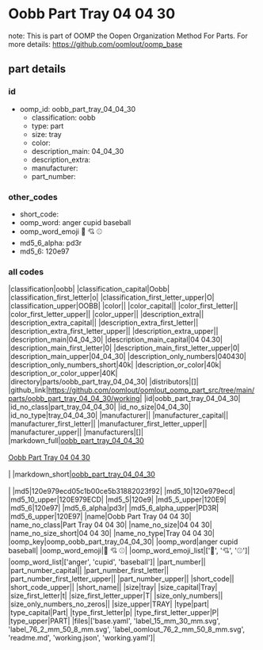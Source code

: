 # Oobb Part Tray 04 04 30  

note: This is part of OOMP the Oopen Organization Method For Parts. For more details: https://github.com/oomlout/oomp_base

##  part details





### id
* oomp_id: oobb_part_tray_04_04_30
  * classification: oobb
  * type: part
  * size: tray
  * color: 
  * description_main: 04_04_30
  * description_extra: 
  * manufacturer: 
  * part_number: 

### other_codes
* short_code: 
* oomp_word: anger cupid baseball
* oomp_word_emoji :anger: :cupid: :baseball:
* md5_6_alpha: pd3r
* md5_6: 120e97

### all codes 
|classification|oobb|
|classification_capital|Oobb|
|classification_first_letter|o|
|classification_first_letter_upper|O|
|classification_upper|OOBB|
|color||
|color_capital||
|color_first_letter||
|color_first_letter_upper||
|color_upper||
|description_extra||
|description_extra_capital||
|description_extra_first_letter||
|description_extra_first_letter_upper||
|description_extra_upper||
|description_main|04_04_30|
|description_main_capital|04 04.30|
|description_main_first_letter|0|
|description_main_first_letter_upper|0|
|description_main_upper|04_04_30|
|description_only_numbers|040430|
|description_only_numbers_short|40k|
|description_or_color|40k|
|description_or_color_upper|40K|
|directory|parts/oobb_part_tray_04_04_30|
|distributors|[]|
|github_link|https://github.com/oomlout/oomlout_oomp_part_src/tree/main/parts/oobb_part_tray_04_04_30/working|
|id|oobb_part_tray_04_04_30|
|id_no_class|part_tray_04_04_30|
|id_no_size|04_04_30|
|id_no_type|tray_04_04_30|
|manufacturer||
|manufacturer_capital||
|manufacturer_first_letter||
|manufacturer_first_letter_upper||
|manufacturer_upper||
|manufacturers|[]|
|markdown_full|[oobb_part_tray_04_04_30](https://github.com/oomlout/oomlout_oomp_part_src/tree/main/parts/oobb_part_tray_04_04_30/working)<br>[](https://github.com/oomlout/oomlout_oomp_part_src/tree/main/parts/oobb_part_tray_04_04_30/working)<br>[Oobb Part Tray 04 04 30](https://github.com/oomlout/oomlout_oomp_part_src/tree/main/parts/oobb_part_tray_04_04_30/working)<br><br>|
|markdown_short|[oobb_part_tray_04_04_30](https://github.com/oomlout/oomlout_oomp_part_src/tree/main/parts/oobb_part_tray_04_04_30/working)<br><br>|
|md5|120e979ecd05c1b00ce5b31882023f92|
|md5_10|120e979ecd|
|md5_10_upper|120E979ECD|
|md5_5|120e9|
|md5_5_upper|120E9|
|md5_6|120e97|
|md5_6_alpha|pd3r|
|md5_6_alpha_upper|PD3R|
|md5_6_upper|120E97|
|name|Oobb Part Tray 04 04 30|
|name_no_class|Part Tray 04 04 30|
|name_no_size|04 04 30|
|name_no_size_short|04 04 30|
|name_no_type|Tray 04 04 30|
|oomp_key|oomp_oobb_part_tray_04_04_30|
|oomp_word|anger cupid baseball|
|oomp_word_emoji|:anger: :cupid: :baseball:|
|oomp_word_emoji_list|[':anger:', ':cupid:', ':baseball:']|
|oomp_word_list|['anger', 'cupid', 'baseball']|
|part_number||
|part_number_capital||
|part_number_first_letter||
|part_number_first_letter_upper||
|part_number_upper||
|short_code||
|short_code_upper||
|short_name||
|size|tray|
|size_capital|Tray|
|size_first_letter|t|
|size_first_letter_upper|T|
|size_only_numbers||
|size_only_numbers_no_zeros||
|size_upper|TRAY|
|type|part|
|type_capital|Part|
|type_first_letter|p|
|type_first_letter_upper|P|
|type_upper|PART|
|files|['base.yaml', 'label_15_mm_30_mm.svg', 'label_76_2_mm_50_8_mm.svg', 'label_oomlout_76_2_mm_50_8_mm.svg', 'readme.md', 'working.json', 'working.yaml']|
